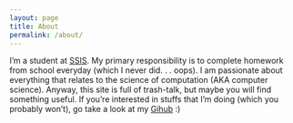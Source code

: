 ```yaml
---
layout: page
title: About
permalink: /about/
---
```


I’m a student at [SSIS][1]. My primary responsibility is to complete homework from school everyday
(which I never did. . . oops). I am passionate about everything that relates to the science of 
computation (AKA computer science). Anyway, this site is full of trash-talk, but maybe you 
will find something useful. If you’re interested in stuffs that I’m doing (which you probably 
won’t), go take a look at my [Gihub][2] :)

[1]: http://www.ssis.edu.vn/
[2]: https://github.com/chiayolin/

